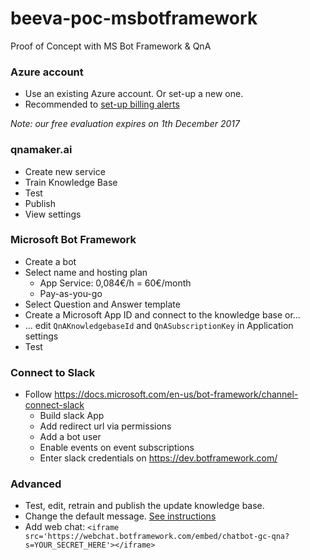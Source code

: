 # beeva-poc-msbotframework
Proof of Concept with MS Bot Framework &amp; QnA

### Azure account

- Use an existing Azure account. Or set-up a new one.
- Recommended to [set-up billing alerts](https://docs.microsoft.com/en-us/azure/billing/billing-set-up-alerts)

*Note: our free evaluation expires on 1th December 2017*

### qnamaker.ai
- Create new service
- Train Knowledge Base
- Test
- Publish
- View settings

### Microsoft Bot Framework
- Create a bot
- Select name and hosting plan
  - App Service: 0,084€/h = 60€/month
  - Pay-as-you-go
- Select Question and Answer template
- Create a Microsoft App ID and connect to the knowledge base or...
- ... edit `QnAKnowledgebaseId` and `QnASubscriptionKey` in Application settings
- Test

### Connect to Slack
- Follow https://docs.microsoft.com/en-us/bot-framework/channel-connect-slack
  - Build slack App
  - Add redirect url via permissions
  - Add a bot user
  - Enable events on event subscriptions
  - Enter slack credentials on https://dev.botframework.com/

### Advanced
- Test, edit, retrain and publish the update knowledge base.
- Change the default message. [See instructions](https://docs.microsoft.com/es-es/bot-framework/azure-bot-service-template-question-answer)
- Add web chat: `<iframe src='https://webchat.botframework.com/embed/chatbot-gc-qna?s=YOUR_SECRET_HERE'></iframe>`
